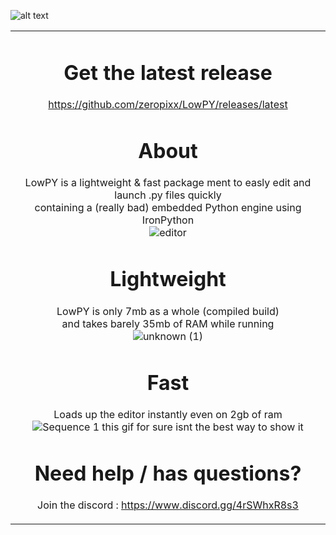 ![alt text](https://github.com/zeropixx/LowPY/blob/main/github%20lowpy%20label%20thingy.png)
<table align="center"><tr><td align="center" width="9999">
  
# Get the latest release
https://github.com/zeropixx/LowPY/releases/latest<br />
  
# About
LowPY is a lightweight & fast package ment to easly edit and launch .py files quickly<br />
containing a (really bad) embedded Python engine using IronPython<br />
![editor](https://user-images.githubusercontent.com/89011403/170488950-a2e0390c-03e1-42f3-9157-8e19018429c3.gif)
  
# Lightweight
LowPY is only 7mb as a whole (compiled build)<br />
and takes barely 35mb of RAM while running<br />
![unknown (1)](https://user-images.githubusercontent.com/89011403/170501611-6305f7cd-e276-45ab-8f61-c88b3eaafaa3.png)

# Fast
Loads up the editor instantly even on 2gb of ram<br />
 ![Sequence  1](https://user-images.githubusercontent.com/89011403/170504329-b3d5cd4d-15f7-4bb6-bc78-f5233fbbd60b.gif)
this gif for sure isnt the best way to show it<br />
 
# Need help / has questions?
Join the discord : https://www.discord.gg/4rSWhxR8s3<br />
